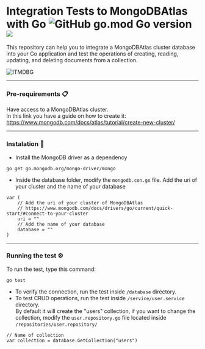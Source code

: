 # Integration Tests to MongoDBAtlas with Go ![GitHub go.mod Go version](https://img.shields.io/github/go-mod/go-version/ChrisCodeX/CRUD-MongoDBAtlas-Go) ![](https://camo.githubusercontent.com/3084f133857f6d0a29d410e59ba39f6906b0f2e32b24082d1e95710196984db6/68747470733a2f2f696d672e736869656c64732e696f2f62616467652f2d4d6f6e676f44422d3444423333443f7374796c653d666c6174266c6f676f3d6d6f6e676f6462266c6f676f436f6c6f723d464646464646)
This repository can help you to integrate a MongoDBAtlas cluster database into your Go application and test the operations of creating, reading, updating, and deleting documents from a collection.  

![ITMDBG](https://user-images.githubusercontent.com/106860308/178126005-e03589d7-08ea-4b38-8897-86ad38b85f19.png)

---

### Pre-requirements 📋  
Have access to a MongoDBAtlas cluster.  
In this link you have a guide on how to create it: https://www.mongodb.com/docs/atlas/tutorial/create-new-cluster/  

---  

### Instalation 🔧  
- Install the MongoDB driver as a dependency  
```
go get go.mongodb.org/mongo-driver/mongo  
```
- Inside the database folder, modify the `mongodb.con.go` file. Add the uri of your cluster and the name of your database  
```
var (
	// Add the uri of your cluster of MongoDBAtlas
	// https://www.mongodb.com/docs/drivers/go/current/quick-start/#connect-to-your-cluster
	uri = ""
	// Add the name of your database
	database = ""
)
```

---

### Running the test ⚙️
To run the test, type this command:
```
go test
```
- To verify the connection, run the test inside `/database` directory.
- To test CRUD operations, run the test inside `/service/user.service` directory.  
By default it will create the "users" collection, if you want to change the collection, modify the `user.repository.go` file located inside `/repositories/user.repository/`  
```
// Name of collection
var collection = database.GetCollection("users")
```

